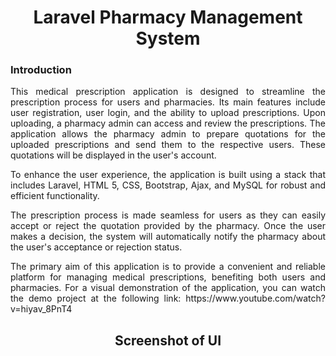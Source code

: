 <h1 align="center">Laravel Pharmacy Management System</h1>

### Introduction

<p align="justify">This medical prescription application is designed to streamline the prescription process for users and pharmacies. Its main features include user registration, user login, and the ability to upload prescriptions. Upon uploading, a pharmacy admin can access and review the prescriptions. The application allows the pharmacy admin to prepare quotations for the uploaded prescriptions and send them to the respective users. These quotations will be displayed in the user's account.</p>

<p align="justify">To enhance the user experience, the application is built using a stack that includes Laravel, HTML 5, CSS, Bootstrap, Ajax, and MySQL for robust and efficient functionality.</p>

<p align="justify">The prescription process is made seamless for users as they can easily accept or reject the quotation provided by the pharmacy. Once the user makes a decision, the system will automatically notify the pharmacy about the user's acceptance or rejection status.</p>

<p align="justify">The primary aim of this application is to provide a convenient and reliable platform for managing medical prescriptions, benefiting both users and pharmacies. For a visual demonstration of the application, you can watch the demo project at the following link: https://www.youtube.com/watch?v=hiyav_8PnT4 </p>

<h2 align="center">Screenshot of UI</h2>
